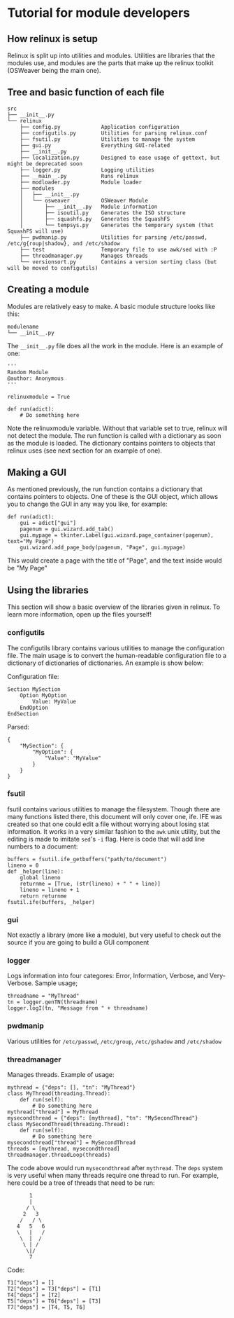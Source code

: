 Tutorial for module developers
==============================

## How relinux is setup ##
Relinux is split up into utilities and modules. Utilities are libraries that the modules use, and modules are
the parts that make up the relinux toolkit (OSWeaver being the main one).

## Tree and basic function of each file ##

	src
	├── __init__.py
	└── relinux
	    ├── config.py             Application configuration
	    ├── configutils.py        Utilities for parsing relinux.conf
	    ├── fsutil.py             Utilities to manage the system
	    ├── gui.py                Everything GUI-related
	    ├── __init__.py
	    ├── localization.py       Designed to ease usage of gettext, but might be deprecated soon
	    ├── logger.py             Logging utilities
	    ├── __main__.py           Runs relinux
	    ├── modloader.py          Module loader
	    ├── modules
	    │   ├── __init__.py
	    │   └── osweaver          OSWeaver Module
	    │       ├── __init__.py   Module information
	    │       ├── isoutil.py    Generates the ISO structure
	    │       ├── squashfs.py   Generates the SquashFS
	    │       └── tempsys.py    Generates the temporary system (that SquashFS will use)
	    ├── pwdmanip.py           Utilities for parsing /etc/passwd, /etc/g{roup|shadow}, and /etc/shadow
	    ├── test                  Temporary file to use awk/sed with :P
	    ├── threadmanager.py      Manages threads
	    └── versionsort.py        Contains a version sorting class (but will be moved to configutils)

## Creating a module ##
Modules are relatively easy to make. A basic module structure looks like this:

	modulename
	└── __init__.py

The `__init__.py` file does all the work in the module. Here is an example of one:

	'''
	Random Module
	@author: Anonymous
	'''
	
	relinuxmodule = True
	
	def run(adict):
		# Do something here

Note the relinuxmodule variable. Without that variable set to true, relinux will not detect the module.
The run function is called with a dictionary as soon as the module is loaded. The dictionary contains
pointers to objects that relinux uses (see next section for an example of one). 

## Making a GUI ##
As mentioned previously, the run function contains a dictionary that contains pointers to objects.
One of these is the GUI object, which allows you to change the GUI in any way you like, for example:

	def run(adict):
		gui = adict["gui"]
		pagenum = gui.wizard.add_tab()
		gui.mypage = tkinter.Label(gui.wizard.page_container(pagenum), text="My Page")
		gui.wizard.add_page_body(pagenum, "Page", gui.mypage)

This would create a page with the title of "Page", and the text inside would be "My Page"

## Using the libraries ##
This section will show a basic overview of the libraries given in relinux. To learn more information,
open up the files yourself!

### configutils ###
The configutils library contains various utilities to manage the configuration file.
The main usage is to convert the human-readable configuration file to a dictionary of dictionaries of
dictionaries. An example is show below:

Configuration file:

	Section MySection
		Option MyOption
			Value: MyValue
		EndOption
	EndSection

Parsed:

	{
		"MySection": {
			"MyOption": {
				"Value": "MyValue"
			}
		}
	}

### fsutil ###
fsutil contains various utilities to manage the filesystem. Though there are many functions listed there,
this document will only cover one, ife.
IFE was created so that one could edit a file without worrying about losing stat information. It works in a
very similar fashion to the `awk` unix utility, but the editing is made to imitate `sed`'s `-i` flag.
Here is code that will add line numbers to a document:

	buffers = fsutil.ife_getbuffers("path/to/document")
	lineno = 0
	def _helper(line):
		global lineno
		returnme = [True, (str(lineno) + " " + line)]
		lineno = lineno + 1
		return returnme
	fsutil.ife(buffers, _helper)

### gui ###
Not exactly a library (more like a module), but very useful to check out the source if you are going to
build a GUI component

### logger ###
Logs information into four categores: Error, Information, Verbose, and Very-Verbose.
Sample usage;

	threadname = "MyThread"
	tn = logger.genTN(threadname)
	logger.logI(tn, "Message from " + threadname)

### pwdmanip ###
Various utilities for `/etc/passwd`, `/etc/group`, `/etc/gshadow` and `/etc/shadow`

### threadmanager ###
Manages threads. Example of usage:

	mythread = {"deps": [], "tn": "MyThread"}
	class MyThread(threading.Thread):
		def run(self):
			# Do something here
	mythread["thread"] = MyThread
	mysecondthread = {"deps": [mythread], "tn": "MySecondThread"}
	class MySecondThread(threading.Thread):
		def run(self):
			# Do something here
	mysecondthread["thread"] = MySecondThread
	threads = [mythread, mysecondthread]
	threadmanager.threadLoop(threads)

The code above would run `mysecondthread` after `mythread`. The `deps` system is very useful when many
threads require one thread to run. For example, here could be a tree of threads that need to be run:

		   1
		   |
		  / \
	     2   3
	    /   / \
	   4   5   6
	   \   |   /
	    \  |  /
	     \ | /
	      \|/  
	       7

Code:

	T1["deps"] = []
	T2["deps"] = T3["deps"] = [T1]
	T4["deps"] = [T2]
	T5["deps"] = T6["deps"] = [T3]
	T7["deps"] = [T4, T5, T6]
